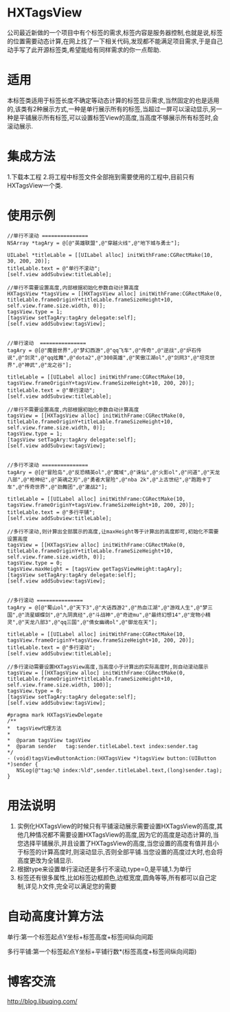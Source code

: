 # HXTagsView
公司最近新做的一个项目中有个标签的需求,标签内容是服务器控制,也就是说,标签的位置需要动态计算,在网上找了一下相关代码,发现都不能满足项目需求,于是自己动手写了此开源标签类,希望能给有同样需求的你一点帮助.

# 适用
本标签类适用于标签长度不确定等动态计算的标签显示需求,当然固定的也是适用的,该类有2种展示方式,一种是单行展示所有的标签,当超过一屏可以滚动显示,另一种是平铺展示所有标签,可以设置标签View的高度,当高度不够展示所有标签时,会滚动展示.

# 集成方法
1.下载本工程
2.将工程中标签文件全部拖到需要使用的工程中,目前只有HXTagsView一个类.

# 使用示例
    //单行不滚动 ===============
    NSArray *tagAry = @[@"英雄联盟",@"穿越火线",@"地下城与勇士"];
    
    UILabel *titleLable = [[UILabel alloc] initWithFrame:CGRectMake(10, 30, 200, 20)];
    titleLable.text = @"单行不滚动";
    [self.view addSubview:titleLable];
    
    //单行不需要设置高度,内部根据初始化参数自动计算高度
    HXTagsView *tagsView = [[HXTagsView alloc] initWithFrame:CGRectMake(0, titleLable.frameOriginY+titleLable.frameSizeHeight+10, self.view.frame.size.width, 0)];
    tagsView.type = 1;
    [tagsView setTagAry:tagAry delegate:self];
    [self.view addSubview:tagsView];
    
    
    //单行滚动  ===============
    tagAry = @[@"魔兽世界",@"梦幻西游",@"qq飞车",@"传奇",@"逆战",@"炉石传说",@"剑灵",@"qq炫舞",@"dota2",@"300英雄",@"笑傲江湖ol",@"剑网3",@"坦克世界",@"神武",@"龙之谷"];
    
    titleLable = [[UILabel alloc] initWithFrame:CGRectMake(10, tagsView.frameOriginY+tagsView.frameSizeHeight+10, 200, 20)];
    titleLable.text = @"单行滚动";
    [self.view addSubview:titleLable];
    
    //单行不需要设置高度,内部根据初始化参数自动计算高度
    tagsView = [[HXTagsView alloc] initWithFrame:CGRectMake(0, titleLable.frameOriginY+titleLable.frameSizeHeight+10, self.view.frame.size.width, 0)];
    tagsView.type = 1;
    [tagsView setTagAry:tagAry delegate:self];
    [self.view addSubview:tagsView];
    
    
    //多行不滚动 ===============
    tagAry = @[@"冒险岛",@"反恐精英ol",@"魔域",@"诛仙",@"火影ol",@"问道",@"天龙八部",@"枪神纪",@"英魂之刃",@"勇者大冒险",@"nba 2k",@"上古世纪",@"跑跑卡丁车",@"传奇世界",@"劲舞团",@"激战2"];
    
    titleLable = [[UILabel alloc] initWithFrame:CGRectMake(10, tagsView.frameOriginY+tagsView.frameSizeHeight+10, 200, 20)];
    titleLable.text = @"多行平铺";
    [self.view addSubview:titleLable];

    //多行不滚动,则计算出全部展示的高度,让maxHeight等于计算出的高度即可,初始化不需要设置高度
    tagsView = [[HXTagsView alloc] initWithFrame:CGRectMake(0, titleLable.frameOriginY+titleLable.frameSizeHeight+10, self.view.frame.size.width, 0)];
    tagsView.type = 0;
    tagsView.maxHeight = [tagsView getTagsViewHeight:tagAry];
    [tagsView setTagAry:tagAry delegate:self];
    [self.view addSubview:tagsView];
    
    
    //多行滚动 ===============
    tagAry = @[@"蜀山ol",@"天下3",@"大话西游2",@"热血江湖",@"游戏人生",@"梦三国",@"流星蝴蝶剑",@"九阴真经",@"斗战神",@"奇迹mu",@"最终幻想14",@"宠物小精灵",@"天龙八部3",@"qq三国",@"倩女幽魂ol",@"御龙在天"];
    
    titleLable = [[UILabel alloc] initWithFrame:CGRectMake(10, tagsView.frameOriginY+tagsView.frameSizeHeight+10, 200, 20)];
    titleLable.text = @"多行滚动";
    [self.view addSubview:titleLable];
    
    //多行滚动需要设置HXTagsView高度,当高度小于计算出的实际高度时,则自动滚动展示
    tagsView = [[HXTagsView alloc] initWithFrame:CGRectMake(0, titleLable.frameOriginY+titleLable.frameSizeHeight+10, self.view.frame.size.width, 100)];
    tagsView.type = 0;
    [tagsView setTagAry:tagAry delegate:self];
    [self.view addSubview:tagsView];
    
    #pragma mark HXTagsViewDelegate
    /**
    *  tagsView代理方法
    *
    *  @param tagsView tagsView
    *  @param sender   tag:sender.titleLabel.text index:sender.tag
    */
    - (void)tagsViewButtonAction:(HXTagsView *)tagsView button:(UIButton *)sender {
       NSLog(@"tag:%@ index:%ld",sender.titleLabel.text,(long)sender.tag);
    }
    
# 用法说明
1. 实例化HXTagsView的时候只有平铺滚动展示需要设置HXTagsView的高度,其他几种情况都不需要设置HXTagsView的高度,因为它的高度是动态计算的,当您选择平铺展示,并且设置了HXTagsView的高度,当您设置的高度有值并且小于标签的计算高度时,则滚动显示,否则全部平铺.当您设置的高度过大时,也会将高度更改为全铺显示.
2. 根据type来设置单行滚动还是多行不滚动,type=0,是平铺,1.为单行
3. 标签还有很多属性,比如标签边框颜色,边框宽度,圆角等等,所有都可以自己定制,详见.h文件,完全可以满足您的需要

# 自动高度计算方法
单行:第一个标签起点Y坐标+标签高度+标签间纵向间距

多行平铺:第一个标签起点Y坐标+平铺行数*(标签高度+标签间纵向间距)

# 博客交流
 http://blog.libuqing.com/

